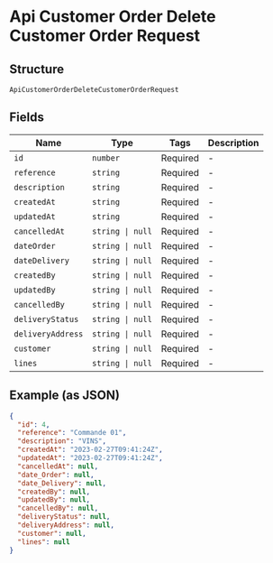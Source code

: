
# Api Customer Order Delete Customer Order Request

## Structure

`ApiCustomerOrderDeleteCustomerOrderRequest`

## Fields

| Name | Type | Tags | Description |
|  --- | --- | --- | --- |
| `id` | `number` | Required | - |
| `reference` | `string` | Required | - |
| `description` | `string` | Required | - |
| `createdAt` | `string` | Required | - |
| `updatedAt` | `string` | Required | - |
| `cancelledAt` | `string \| null` | Required | - |
| `dateOrder` | `string \| null` | Required | - |
| `dateDelivery` | `string \| null` | Required | - |
| `createdBy` | `string \| null` | Required | - |
| `updatedBy` | `string \| null` | Required | - |
| `cancelledBy` | `string \| null` | Required | - |
| `deliveryStatus` | `string \| null` | Required | - |
| `deliveryAddress` | `string \| null` | Required | - |
| `customer` | `string \| null` | Required | - |
| `lines` | `string \| null` | Required | - |

## Example (as JSON)

```json
{
  "id": 4,
  "reference": "Commande 01",
  "description": "VINS",
  "createdAt": "2023-02-27T09:41:24Z",
  "updatedAt": "2023-02-27T09:41:24Z",
  "cancelledAt": null,
  "date_Order": null,
  "date_Delivery": null,
  "createdBy": null,
  "updatedBy": null,
  "cancelledBy": null,
  "deliveryStatus": null,
  "deliveryAddress": null,
  "customer": null,
  "lines": null
}
```

